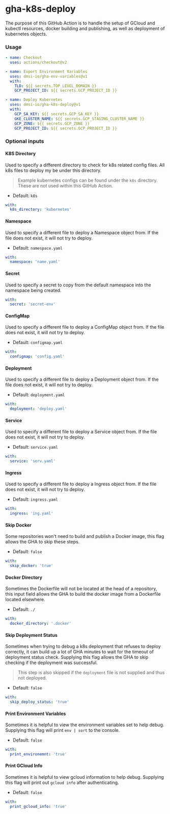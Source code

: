 # gha-k8s-deploy

The purpose of this GitHub Action is to handle the setup of GCloud and kubectl resources, docker building and publishing, as well as deployment of kubernetes objects.

### Usage

```yaml
- name: Checkout
  uses: actions/checkout@v2

- name: Export Environment Variables
  uses: dmsi-io/gha-env-variables@v1
  with:
    TLD: ${{ secrets.TOP_LEVEL_DOMAIN }}
    GCP_PROJECT_ID: ${{ secrets.GCP_PROJECT_ID }}

- name: Deploy Kubernetes
  uses: dmsi-io/gha-k8s-deploy@v1
  with:
    GCP_SA_KEY: ${{ secrets.GCP_SA_KEY }}
    GKE_CLUSTER_NAME: ${{ secrets.GCP_STAGING_CLUSTER_NAME }}
    GCP_ZONE: ${{ secrets.GCP_ZONE }}
    GCP_PROJECT_ID: ${{ secrets.GCP_PROJECT_ID }}
```

### Optional inputs

#### K8S Directory

Used to specify a different directory to check for k8s related config files. All k8s files to deploy my be under this directory.

> Example kubernetes configs can be found under the `k8s` directory. These are not used within this GitHub Action.

- Default: `k8s`

```yaml
with:
  k8s_directory: 'kubernetes'
```

#### Namespace

Used to specify a different file to deploy a Namespace object from. If the file does not exist, it will not try to deploy.

- Default: `namespace.yaml`

```yaml
with:
  namespace: 'name.yaml'
```

#### Secret

Used to specify a secret to copy from the default namespace into the namespace being created.

```yaml
with:
  secret: 'secret-env'
```

#### ConfigMap

Used to specify a different file to deploy a ConfigMap object from. If the file does not exist, it will not try to deploy.

- Default: `configmap.yaml`

```yaml
with:
  configmap: 'config.yaml'
```

#### Deployment

Used to specify a different file to deploy a Deployment object from. If the file does not exist, it will not try to deploy.

- Default: `deployment.yaml`

```yaml
with:
  deployment: 'deploy.yaml'
```

#### Service

Used to specify a different file to deploy a Service object from. If the file does not exist, it will not try to deploy.

- Default: `service.yaml`

```yaml
with:
  service: 'serv.yaml'
```

#### Ingress

Used to specify a different file to deploy a Ingress object from. If the file does not exist, it will not try to deploy.

- Default: `ingress.yaml`

```yaml
with:
  ingress: 'ing.yaml'
```

#### Skip Docker

Some repositories won't need to build and publish a Docker image, this flag allows the GHA to skip these steps.

- Default: `false`

```yaml
with:
  skip_docker: 'true'
```

#### Docker Directory

Sometimes the Dockerfile will not be located at the head of a repository, this input field allows the GHA to build the docker image from a Dockerfile located elsewhere.

- Default: `./`

```yaml
with:
  docker_directory: '.docker'
```

#### Skip Deployment Status

Sometimes when trying to debug a k8s deployment that refuses to deploy correctly, it can build up a lot of GHA minutes to wait for the timeout of deployment status check. Supplying this flag allows the GHA to skip checking if the deployment was successful.

> This step is also skipped if the `deployment` file is not supplied and thus not deployed.

- Default: `false`

```yaml
with:
  skip_deploy_status: 'true'
```

#### Print Environment Variables

Sometimes it is helpful to view the environment variables set to help debug. Supplying this flag will print `env | sort` to the console.

- Default: `false`

```yaml
with:
  print_environemnt: 'true'
```

#### Print GCloud Info

Sometimes it is helpful to view gcloud information to help debug. Supplying this flag will print out `gcloud info` after authenticating.

- Default: `false`

```yaml
with:
  print_gcloud_info: 'true'
```
